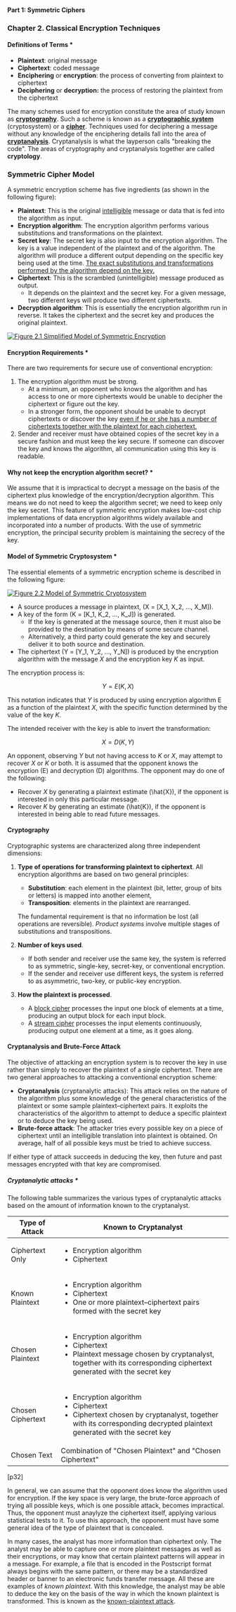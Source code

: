 #### **Part 1: Symmetric Ciphers**

### **Chapter 2. Classical Encryption Techniques**

#### Definitions of Terms *

* **Plaintext**: original message
* **Ciphertext**: coded message
* **Enciphering** or **encryption**: the process of converting from plaintext to ciphertext
* **Deciphering** or **decryption:** the process of restoring the plaintext from the ciphertext

The many schemes used for encryption constitute the area of study known as [**cryptography**](https://en.wikipedia.org/wiki/Cryptography). Such a scheme is known as a [**cryptographic system**](https://en.wikipedia.org/wiki/Cryptosystem) (cryptosystem) or a [**cipher**](https://en.wikipedia.org/wiki/Cipher). Techniques used for deciphering a message without any knowledge of the enciphering details fall into the area of [**cryptanalysis**](https://en.wikipedia.org/wiki/Cryptanalysis). Cryptanalysis is what the layperson calls "breaking the code". The areas of cryptography and cryptanalysis together are called **cryptology**.

### Symmetric Cipher Model

A symmetric encryption scheme has five ingredients (as shown in the following figure):

* **Plaintext**: This is the original <u>intelligible</u> message or data that is fed into the algorithm as input.
* **Encryption algorithm**: The encryption algorithm performs various substitutions and transformations on the plaintext.
* **Secret key**: The secret key is also input to the encryption algorithm. The key is a value independent of the plaintext and of the algorithm. The algorithm will produce a different output depending on the specific key being used at the time. <u>The exact substitutions and transformations performed by the algorithm depend on the key.</u>
* **Ciphertext**: This is the scrambled (unintelligible) message produced as output.
    * It depends on the plaintext and the secret key. For a given message, two different keys will produce two different ciphertexts.
* **Decryption algorithm**: This is essentially the encryption algorithm run in reverse. It takes the ciphertext and the secret key and produces the original plaintext.

[![Figure 2.1 Simplified Model of Symmetric Encryption](figure_2.1_600.png)](figure_2.1.png "Figure 2.1 Simplified Model of Symmetric Encryption")

#### Encryption Requirements *

There are two requirements for secure use of conventional encryption:

1. The encryption algorithm must be strong.
    * At a minimum, an opponent who knows the algorithm and has access to one or more ciphertexts would be unable to decipher the ciphertext or figure out the key.
    * In a stronger form, the opponent should be unable to decrypt ciphertexts or discover the key <u>even if he or she has a number of ciphertexts together with the plaintext for each ciphertext.</u>
2. Sender and receiver must have obtained copies of the secret key in a secure fashion and must keep the key secure. If someone can discover the key and knows the algorithm, all communication using this key is readable.

#### Why not keep the encryption algorithm secret? *

We assume that it is impractical to decrypt a message on the basis of the ciphertext plus knowledge of the encryption/decryption algorithm. This means we do not need to keep the algorithm secret; we need to keep only the key secret. This feature of symmetric encryption makes low-cost chip implementations of data encryption algorithms widely available and incorporated into a number of products. With the use of symmetric encryption, the principal security problem is maintaining the secrecy of the key.

#### Model of Symmetric Cryptosystem *

The essential elements of a symmetric encryption scheme is described in the following figure:

[![Figure 2.2 Model of Symmetric Cryptosystem](figure_2.2_600.png)](figure_2.2.png "Figure 2.2 Model of Symmetric Cryptosystem")

* A source produces a message in plaintext, \(X = [X_1, X_2, ..., X_M]\).
* A key of the form \(K = [K_1, K_2, ..., K_J]\) is generated.
    * If the key is generated at the message source, then it must also be provided to the destination by means of some secure channel.
    * Alternatively, a third party could generate the key and securely deliver it to both source and destination.
* The ciphertext \(Y = [Y_1, Y_2, ..., Y_N]\) is produced by the encryption algorithm with the message *X* and the encryption key *K* as input.

The encryption process is:

$$ Y = E(K, X) $$

This notation indicates that *Y* is produced by using encryption algorithm E as a function of the plaintext *X*, with the specific function determined by the value of the key *K*.

The intended receiver with the key is able to invert the transformation:

$$ X = D(K, Y) $$

An opponent, observing *Y* but not having access to *K* or *X*, may attempt to recover *X* or *K* or both. It is assumed that the opponent knows the encryption (E) and decryption (D) algorithms. The opponent may do one of the following:

* Recover *X* by generating a plaintext estimate \(\hat{X}\), if the opponent is interested in only this particular message.
* Recover *K* by generating an estimate \(\hat{K}\), if the opponent is interested in being able to read future messages.

#### Cryptography

Cryptographic systems are characterized along three independent dimensions:

1. **Type of operations for transforming plaintext to ciphertext**. All encryption algorithms are based on two general principles:
    * **Substitution**: each element in the plaintext (bit, letter, group of bits or letters) is mapped into another element,
    * **Transposition**: elements in the plaintext are rearranged.

    The fundamental requirement is that no information be lost (all operations are reversible). *Product systems* involve multiple stages of substitutions and transpositions.

2. **Number of keys used**.
    * If both sender and receiver use the same key, the system is referred to as symmetric, single-key, secret-key, or conventional encryption.
    * If the sender and receiver use different keys, the system is referred to as asymmetric, two-key, or public-key encryption.
3. **How the plaintext is processed**.
    * A [block cipher](https://en.wikipedia.org/wiki/Block_cipher) processes the input one block of elements at a time, producing an output block for each input block.
    * A [stream cipher](https://en.wikipedia.org/wiki/Stream_cipher) processes the input elements continuously, producing output one element at a time, as it goes along.

#### Cryptanalysis and Brute-Force Attack

The objective of attacking an encryption system is to recover the key in use rather than simply to recover the plaintext of a single ciphertext. There are two general approaches to attacking a conventional encryption scheme:

* **Cryptanalysis** (cryptanalytic attacks): This attack relies on the nature of the algorithm plus some knowledge of the general characteristics of the plaintext or some sample plaintext–ciphertext pairs. It exploits the characteristics of the algorithm to attempt to deduce a specific plaintext or to deduce the key being used.
* **Brute-force attack**: The attacker tries every possible key on a piece of ciphertext until an intelligible translation into plaintext is obtained. On average, half of all possible keys must be tried to achieve success.

If either type of attack succeeds in deducing the key, then future and past messages encrypted with that key are compromised.

##### **Cryptanalytic attacks** *

The following table summarizes the various types of cryptanalytic attacks based on the amount of information known to the cryptanalyst.

Type of Attack | Known to Cryptanalyst
-------------- | ---------------------
Ciphertext Only | <ul><li>Encryption algorithm</li><li>Ciphertext</li></ul>
Known Plaintext | <ul><li>Encryption algorithm</li><li>Ciphertext</li><li>One or more plaintext–ciphertext pairs formed with the secret key</li></ul>
Chosen Plaintext | <ul><li>Encryption algorithm</li><li>Ciphertext</li><li>Plaintext message chosen by cryptanalyst, together with its corresponding ciphertext generated with the secret key</li></ul>
Chosen Ciphertext | <ul><li>Encryption algorithm</li><li>Ciphertext</li><li>Ciphertext chosen by cryptanalyst, together with its corresponding decrypted plaintext generated with the secret key</li></ul>
Chosen Text | Combination of "Chosen Plaintext" and "Chosen Ciphertext"

[p32]

In general, we can assume that the opponent does know the algorithm used for encryption. If the key space is very large, the brute-force approach of trying all possible keys, which is one possible attack, becomes impractical. Thus, the opponent must anaylyze the ciphertext itself, applying various statistical tests to it. To use this approach, the opponent must have some general idea of the type of plaintext that is concealed.

In many cases, the analyst has more information than ciphertext only. The analyst may be able to capture one or more plaintext messages as well as their encryptions, or may know that certain plaintext patterns will appear in a message. For example, a file that is encoded in the Postscript format always begins with the same pattern, or there may be a standardized header or banner to an electronic funds transfer message. All these are examples of *known plaintext*. With this knowledge, the analyst may be able to deduce the key on the basis of the way in which the known plaintext is transformed. This is known as the [known-plaintext attack](https://en.wikipedia.org/wiki/Known-plaintext_attack).



<script src="https://cdn.mathjax.org/mathjax/latest/MathJax.js?config=TeX-AMS_HTML"></script>
